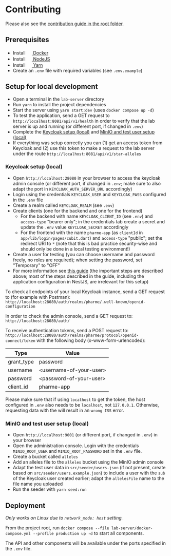 # Contributing

Please also see the [contribution guide in the root folder](../CONTRIBUTING.md).

## Prerequisites

- Install [<img
  src="https://user-images.githubusercontent.com/58258541/143049489-668aea70-bb2c-420d-b3e8-e0edc42a4e92.png"
  width="16" height="16"> Docker](https://docs.docker.com/get-docker/)
- Install [<img
  src="https://user-images.githubusercontent.com/58258541/143050266-4a2030d1-c319-447d-812b-2ad8a4020d48.png"
  width="16" height="16"> NodeJS](https://nodejs.org)
- Install [<img
  src="https://user-images.githubusercontent.com/58258541/143050227-b374b1f7-e28e-4b90-b7f0-b9112521d3b1.png"
  width="16" height="16"> Yarn](https://yarnpkg.com/)
- Create an `.env` file with required variables (see `.env.example`)

## Setup for local development

- Open a terminal in the `lab-server` directory
- Run `yarn` to install the project dependencies
- Start the server using `yarn start:dev` (uses `docker compose up -d`)
- To test the application, send a GET request to
  `http://localhost:8081/api/v1/health` in order to verify that the lab server
  is up and running (or different port, if changed in `.env`)
- Complete the [Keycloak setup (local)](#keycloak-setup-local) and
  [MinIO and test user setup (local)](#minio-and-test-user-setup-local)
- If everything was setup correctly you can (1) get an access token from
  Keycloak and (2) use this token to make a request to the lab server under the
  route `http://localhost:8081/api/v1/star-alleles`

### Keycloak setup (local)

- Open `http://localhost:28080` in your browser to access the keycloak admin
  console (or different port, if changed in `.env`; make sure to also adapt the
  port in `KEYCLOAK_AUTH_SERVER_URL` accordingly)
- Login using the credentials `KEYCLOAK_USER` and `KEYCLOAK_PASS`
  configured in the `.env` file
- Create a realm called `KEYCLOAK_REALM` (see `.env`)
- Create clients (one for the backend and one for the frontend)
  - For the backend with name `KEYCLOAK_CLIENT_ID` (see `.env`) and
    `access-type` "bearer only"; in the credentials tab create a secret and
    update the `.env` value `KEYCLOAK_SECRET` accordingly
  - For the frontend with the name `pharme-app` (as `clientId` in
    `app/lib/login/pages/cubit.dart`) and `access-type` "public";
    set the redirect URI to `*` (note that this is bad practice security-wise
    and should only be done in a local testing environment!)
- Create a user for testing (you can choose username and password freely, no
  roles are required); when setting the password, set "Temporary" to "OFF"
- For more information see
  [this guide](https://medium.com/devops-dudes/secure-nestjs-rest-api-with-keycloak-745ef32a2370)
  (the important steps are described above; most of the steps described in
  the guide, including the application configuration in NestJS, are
      irrelevant for this setup)

To check all endpoints of your local Keycloak instance, send a GET request to
(for example with Postman):
`http://localhost:28080/auth/realms/pharme/.well-known/openid-configuration`

In order to check the admin console, send a GET request to:
`http://localhost:28080/auth/`

To receive authentication tokens, send a POST request to:
`http://localhost:28080/auth/realms/pharme/protocol/openid-connect/token` with
the following body (x-www-form-urlencoded):

| Type       | Value                     |
| ---------- | ------------------------- |
| grant_type | password                  |
| username   | \<username-of-your-user\> |
| password   | \<password-of-your-user\> |
| client_id  | pharme-app                |

Please make sure that if using `localhost` to get the token, the host configured
in `.env` also needs to be `localhost`, not `127.0.0.1`. Otherwise, requesting
data with the will result in an `wrong ISS` error.

### MinIO and test user setup (local)

- Open `http://localhost:9001` (or different port, if changed in `.env`) in
  your browser
- Open the administration console. Login with the credentials `MINIO_ROOT_USER`
  and `MINIO_ROOT_PASSWORD` set in the `.env` file.
- Create a bucket called `alleles`
- Add an alleles file to the `alleles` bucket using the MinIO admin console
- Adapt the test user data in `src/seeder/users.json` (if not present, create
  based on `src/seeder/users.example.json`) to include a user with the `sub` of
  the Keycloak user created earlier; adapt the `allelesFile` name to the file
  name you uploaded
- Run the seeder with `yarn seed:run`

## Deployment

_Only works on Linux due to `network_mode: host` setting._

From the project root, run
`docker compose --file lab-server/docker-compose.yml --profile production up -d`
to start all components.

The API and other components will be available under the ports specified in
the `.env` file.
